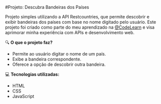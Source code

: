 #Projeto: Descubra Bandeiras dos Países

Projeto simples utilizando a API Restcountries, que permite descobrir e exibir bandeiras dos países com base no nome digitado pelo usuário. Este projeto foi criado como parte do meu aprendizado na [@CodeLearn](https://www.codelearn.com.br) e visa aprimorar minha experiência com APIs e desenvolvimento web.

🔍 **O que o projeto faz?**
- Permite ao usuário digitar o nome de um país.
- Exibe a bandeira correspondente.
- Oferece a opção de descobrir outra bandeira.

💻 **Tecnologias utilizadas:**
- HTML
- CSS
- JavaScript
